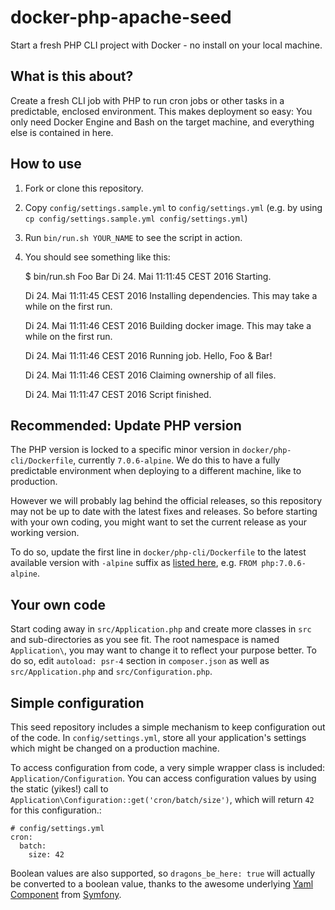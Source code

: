 # docker-php-apache-seed

Start a fresh PHP CLI project with Docker - no install on your local machine.

## What is this about?

Create a fresh CLI job with PHP to run cron jobs or other tasks in a predictable, enclosed environment. This makes deployment so easy: You only need Docker Engine and Bash on the target machine, and everything else is contained in here.

## How to use

1. Fork or clone this repository.
2. Copy `config/settings.sample.yml` to `config/settings.yml` (e.g. by using `cp config/settings.sample.yml config/settings.yml`)
3. Run `bin/run.sh YOUR_NAME` to see the script in action.
4. You should see something like this:

    $ bin/run.sh Foo Bar
    Di 24. Mai 11:11:45 CEST 2016
    Starting.
    
    Di 24. Mai 11:11:45 CEST 2016
    Installing dependencies. This may take a while on the first run.
    
    Di 24. Mai 11:11:46 CEST 2016
    Building docker image. This may take a while on the first run.
    
    Di 24. Mai 11:11:46 CEST 2016
    Running job.
    Hello, Foo & Bar!
    
    Di 24. Mai 11:11:46 CEST 2016
    Claiming ownership of all files.
        
    Di 24. Mai 11:11:47 CEST 2016
    Script finished.

## Recommended: Update PHP version

The PHP version is locked to a specific minor version in `docker/php-cli/Dockerfile`, currently `7.0.6-alpine`. We do this to have a fully predictable environment when deploying to a different machine, like to production.

However we will probably lag behind the official releases, so this repository may not be up to date with the latest fixes and releases. So before starting with your own coding, you might want to set the current release as your working version.

To do so, update the first line in `docker/php-cli/Dockerfile` to the latest available version with `-alpine` suffix as [listed here](https://hub.docker.com/_/php/), e.g. `FROM php:7.0.6-alpine`.

## Your own code

Start coding away in `src/Application.php` and create more classes in `src` and sub-directories as you see fit. The root namespace is named `Application\`, you may want to change it to reflect your purpose better. To do so, edit `autoload: psr-4` section in `composer.json` as well as `src/Application.php` and `src/Configuration.php`.

## Simple configuration

This seed repository includes a simple mechanism to keep configuration out of the code. In `config/settings.yml`, store all your application's settings which might be changed on a production machine.

To access configuration from code, a very simple wrapper class is included: `Application/Configuration`. You can access configuration values by using the static (yikes!) call to `Application\Configuration::get('cron/batch/size')`, which will return `42` for this configuration.:

    # config/settings.yml
    cron:
      batch:
        size: 42
        
Boolean values are also supported, so `dragons_be_here: true` will actually be converted to a boolean value, thanks to the awesome underlying [Yaml Component](https://github.com/symfony/yaml) from [Symfony](https://github.com/symfony/symfony).

